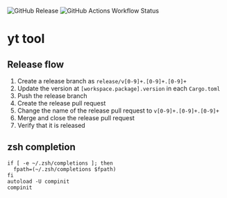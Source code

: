 ![GitHub Release](https://img.shields.io/github/v/release/toshiki670/yt-tool)
![GitHub Actions Workflow Status](https://img.shields.io/github/actions/workflow/status/toshiki670/yt-tool/rust_check.yml)

# yt tool

## Release flow

1. Create a release branch as `release/v[0-9]+.[0-9]+.[0-9]+`
2. Update the version at `[workspace.package].version` in each `Cargo.toml`
3. Push the release branch
4. Create the release pull request
5. Change the name of the release pull request to `v[0-9]+.[0-9]+.[0-9]+`
6. Merge and close the release pull request
7. Verify that it is released

## zsh completion

```
if [ -e ~/.zsh/completions ]; then
  fpath=(~/.zsh/completions $fpath)
fi
autoload -U compinit
compinit
```
